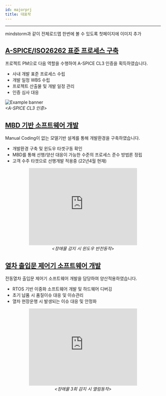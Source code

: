 ```yaml
---
id: majorprj
title: 대표작
---
```

---

mindstorm과 같이 전체로드맵 한번에 볼 수 있도록 첫페이지에 이미지 추가

## [A-SPICE/ISO26262 표준 프로세스 구축](/docs/majorprj/majorprocess)

프로젝트 PM으로 다음 역할을 수행하여 A-SPICE CL3 인증을 획득하였습니다.
* 사내 개발 표준 프로세스 수립
* 개발 일정 WBS 수립
* 프로젝트 산출물 및 개발 일정 관리
* 인증 심사 대응

<p align="center">
	<div class="box" >
		<img
			src={require('/img/1_process/a_certification.png').default}
			alt="Example banner"
		/><br/><em>&lt;A-SPICE CL3 인증&gt;</em>
	</div>
</p>

## [MBD 기반 소프트웨어 개발](/docs/majorprj/majorwindow)

Manual Coding이 없는 모델기반 설계를 통해 개발환경을 구축하였습니다.
* 개발환경 구축 및 윈도우 타겟구동 확인
* MBD를 통해 선행/양산 대응이 가능한 수준의 프로세스 준수 방법론 정립
* 고객 수주 타겟으로 선행개발 적용중 (22년4월 현재)

<p align="center">
	<iframe
		src="https://www.youtube.com/embed//eEmUgEgfH4k?rel=0"
		width="350" height="250"
		frameborder="0"
		allowfullscreen="true">
		이 브라우저는 iframe을 지원하지 않습니다.
	</iframe><br/><em>&lt;장애물 감지 시 윈도우 반전동작&gt;</em>
</p>

## [열차 출입문 제어기 소프트웨어 개발](/docs/majorprj/majortraindoor)

전동열차 출입문 제어기 소프트웨어 개발을 담당하여 양산적용하였습니다.
* RTOS 기반 이중화 소프트웨어 개발 및 하드웨어 디버깅
* 초기 납품 시 품질이슈 대응 및 이슈관리
* 열차 현장운행 시 발생되는 이슈 대응 및 안정화

<p align="center">
	<iframe 
		width="350" height="250"
		src="https://www.youtube.com/embed//qYLRAw-hKN8?rel=0"
		frameborder="0"
		allowfullscreen="true">
		이 브라우저는 iframe을 지원하지 않습니다.
	</iframe><br/><em>&lt;장애물 3회 감지 시 열림동작&gt;</em>
</p>

